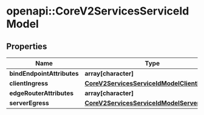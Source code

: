 # openapi::CoreV2ServicesServiceIdModel

## Properties
Name | Type | Description | Notes
------------ | ------------- | ------------- | -------------
**bindEndpointAttributes** | **array[character]** |  | 
**clientIngress** | [**CoreV2ServicesServiceIdModelClientIngress**](_core_v2_services__serviceId__model_clientIngress.md) |  | 
**edgeRouterAttributes** | **array[character]** |  | 
**serverEgress** | [**CoreV2ServicesServiceIdModelServerEgress**](_core_v2_services__serviceId__model_serverEgress.md) |  | 


